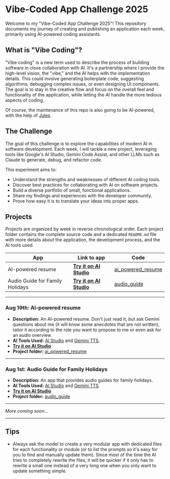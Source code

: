 # Vibe-Coded App Challenge 2025

Welcome to my "Vibe-Coded App Challenge 2025"! This repository documents my journey of creating and publishing an application each week, primarily using AI-powered coding assistants.

## What is "Vibe Coding"?

"Vibe coding" is a new term used to describe the process of building software in close collaboration with AI. It's a partnership where I provide the high-level vision, the "vibe," and the AI helps with the implementation details. This could involve generating boilerplate code, suggesting algorithms, debugging complex issues, or even designing UI components. The goal is to stay in the creative flow and focus on the overall feel and functionality of the application, while letting the AI handle the more tedious aspects of coding.

Of course, the maintenance of this repo is also going to be AI-powered, with the help of [Jules](https://jules.google.com).

## The Challenge

The goal of this challenge is to explore the capabilities of modern AI in software development. Each week, I will tackle a new project, leveraging tools like Google's AI Studio, Gemini Code Assist, and other LLMs such as Claude to generate, debug, and refactor code.

This experiment aims to:

*   Understand the strengths and weaknesses of different AI coding tools.
*   Discover best practices for collaborating with AI on software projects.
*   Build a diverse portfolio of small, functional applications.
*   Share my findings and experiences with the developer community.
*   Prove how easy it is to translate your ideas into proper apps.

## Projects

Projects are organized by week in reverse chronological order. Each project folder contains the complete source code and a dedicated `README.md` file with more details about the application, the development process, and the AI tools used.

| App | Link to app | Code |
| --- | ----------- | ---- |
| AI-powered resume | **[Try it on AI Studio](https://bit.ly/giom-ai-resume)** | [ai_powered_resume](./ai_powered_resume/) |
| Audio Guide for Family Holidays | **[Try it on AI Studio](https://aistudio.google.com/apps/drive/1SgDNQ_mHx_k2KOJm1vIrIX8nIVwS3btT?showPreview=true)** | [audio_guide](./audio_guide/) |

---

### Aug 19th: AI-powered resume

*   **Description:** An AI-powered resume. Don't just read it, but ask Gemini questions about me (it will know some anecdotes that are not written), tailor it according to the role you want to propose to me or even ask for an audio overview.
*   **AI Tools Used:** [AI Studio](https://ai.studio/apps) and [Gemini TTS](https://deepmind.google/models/gemini/).
*   **[Try it on AI Studio](https://bit.ly/giom-ai-resume)**
*   **Project folder:** [ai_powered_resume](./ai_powered_resume/)
---

### Aug 1st: Audio Guide for Family Holidays

*   **Description:** An app that provides audio guides for family holidays.
*   **AI Tools Used:** [AI Studio](https://ai.studio/apps) and [Gemini TTS](https://deepmind.google/models/gemini/).
*   **[Try it on AI Studio](https://aistudio.google.com/apps/drive/1SgDNQ_mHx_k2KOJm1vIrIX8nIVwS3btT?showPreview=true)**
*   **Project folder:** [audio_guide](./audio_guide/)

---

*More coming soon...*

---

## Tips

* Always ask the model to create a very modular app with dedicated files for each functionality or module (or to list the prompts so it's easy for you to find and manually update them). Since most of the time the AI tries to completely rewrite the files, it will be quicker if it only has to rewrite a small one instead of a very long one when you only want to update something simple.
